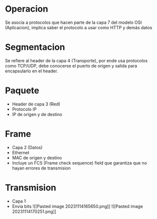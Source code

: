 # Operacion
Se asocia a protocolos que hacen parte de la capa 7 del modelo OSI (Aplicacion), implica  saber el protocolo a usar como HTTP y demás datos
# Segmentacion

Se refiere al header de la capa 4 (Transporte), por ende usa protocolos como TCP/UDP, debe conocerse el puerto de origen y salida para encapsularlo en el header.

# Paquete
- Header de capa 3 (Red)
- Protocolo IP
- IP de origen y de destino
# Frame
- Capa 2 (Datos)
- Ethernet 
- MAC de origen y destino
- Incluye un FCS (Frame check sequence) field que garantiza que no hayan errores de transmision
# Transmision
- Capa 1 
- Envia bits
![[Pasted image 20231114165650.png]]
![[Pasted image 20231114170251.png]]
